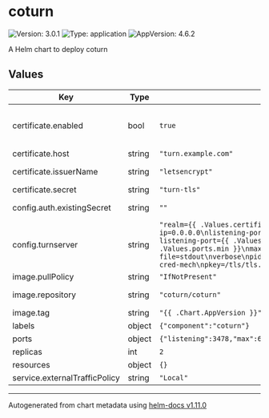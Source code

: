 # coturn

![Version: 3.0.1](https://img.shields.io/badge/Version-3.0.1-informational?style=flat-square) ![Type: application](https://img.shields.io/badge/Type-application-informational?style=flat-square) ![AppVersion: 4.6.2](https://img.shields.io/badge/AppVersion-4.6.2-informational?style=flat-square)

A Helm chart to deploy coturn

## Values

| Key | Type | Default | Description |
|-----|------|---------|-------------|
| certificate.enabled | bool | `true` | Enables auto issuing certificates over cert-manager certificates https://cert-manager.io/docs/concepts/certificate/ |
| certificate.host | string | `"turn.example.com"` | REPLACE ME - hostname for ssl cert |
| certificate.issuerName | string | `"letsencrypt"` | name of cert-manager issuer to use for cert generation |
| certificate.secret | string | `"turn-tls"` | name of secret to create for ssl cert |
| config.auth.existingSecret | string | `""` | not working: existing secret with keys username/password for coturn |
| config.turnserver | string | `"realm={{ .Values.certificate.host }}\nlistening-ip=0.0.0.0\nlistening-port={{ .Values.ports.listening }}\ntls-listening-port={{ .Values.ports.tlsListening }}\nmin-port={{ .Values.ports.min }}\nmax-port={{ .Values.ports.max }}\nlog-file=stdout\nverbose\npidfile=/var/tmp/turnserver.pid\nlt-cred-mech\npkey=/tls/tls.key\ncert=/tls/tls.crt\n"` | configuration for turnserver.conf |
| image.pullPolicy | string | `"IfNotPresent"` |  |
| image.repository | string | `"coturn/coturn"` | container registry and repo for coturn docker image |
| image.tag | string | `"{{ .Chart.AppVersion }}"` | docker tag for coturn server |
| labels | object | `{"component":"coturn"}` | Coturn specific labels |
| ports | object | `{"listening":3478,"max":65535,"min":49152,"tlsListening":5349}` | ports for coturn |
| replicas | int | `2` |  |
| resources | object | `{}` |  |
| service.externalTrafficPolicy | string | `"Local"` |  |

----------------------------------------------
Autogenerated from chart metadata using [helm-docs v1.11.0](https://github.com/norwoodj/helm-docs/releases/v1.11.0)
